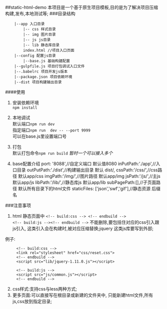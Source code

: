 ##static-html-demo
    本项目是一个基于原生项目模板,目的是为了解决项目压缩构建,发布,本地测试等;
###目录结构
```
    |--app 入口目录  
        |-- css 样式目录
        |-- img 图片目录
        |-- js js目录
        |-- lib 静态库目录
        index.html //项目入口页面
    |--config 配置js目录
        |--base.js 基础构建配置
    |--gulpfile.js 项目打包调试入口文件
    |--.babelrc 项目开发js版本
    |--package.json 项目依赖环境
    |--dist 项目构建输出目录
```    
####使用
1. 安装依赖环境   
   `npm install`  
   
2. 本地调试  
默认端口`npm run dev`  
指定端口`npm run  dev -- --port 9999`  
可以在base.js里设置端口号
3. 打包  
默认打包命令`npm run build` _暂时一个可以接入多个_   
4. base配置介绍
    port: '8088',//自定义端口 默认值8080
    inPutPath:'./app',//入口目录
    outPutPath:'./dist',//构建输出目录 默认 dist/,
    cssPath:'/css/',//css路径 默认app/css
    imgPath:'/img/',//图片路径 默认app/img
    jsPath:'/js/',//主js 默认app/js
    libPath:'/lib/',//静态库js 默认app/lib
    subPagePath:[],//子页面路径 默认所有目录下的html文件
    staticFiles: ['json','swf','gif'],//静态资源 后缀名  

###注意事项
1. html 静态页面中  `<!-- build:css --> <!-- endbuild -->`   
  `<!-- build:js --><!-- endbuild -->`  不能删除,要包括住对应的css引入跟js引入,
这类引入会在构建时,被对应压缩替换;jquery 这类js库要写到外部;
 
 例子:
 ```
      <!-- build:css -->
      <link rel="stylesheet" href="css/reset.css">
      <!-- endbuild -->
      <script src="lib/jquery-1.11.0.js"></script>

      <!-- build:js -->
      <script src="js/common.js"></script>
      <!-- endbuild -->
 ```
 2. css样式:支持css与less两种方式;
 3. 更多页面:可以直接写在根目录或新建的文件夹中, 只能新建html文件,所有js,css放到指定目录;
    
